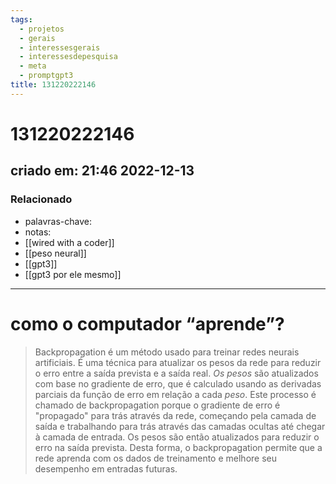 ```yaml
---
tags:
  - projetos
  - gerais
  - interessesgerais
  - interessesdepesquisa
  - meta
  - promptgpt3
title: 131220222146
---
```


# 131220222146

## criado em: 21:46 2022-12-13

### Relacionado

- palavras-chave:   
- notas: 
- [[wired with a coder]]
- [[peso neural]]
- [[gpt3]]
- [[gpt3 por ele mesmo]]
---

# como o computador “aprende”?

>Backpropagation é um método usado para treinar redes neurais artificiais. É uma técnica para atualizar os pesos da rede para reduzir o erro entre a saída prevista e a saída real. *Os pesos* são atualizados com base no gradiente de erro, que é calculado usando as derivadas parciais da função de erro em relação a cada *peso*. Este processo é chamado de backpropagation porque o gradiente de erro é "propagado" para trás através da rede, começando pela camada de saída e trabalhando para trás através das camadas ocultas até chegar à camada de entrada. Os pesos são então atualizados para reduzir o erro na saída prevista. Desta forma, o backpropagation permite que a rede aprenda com os dados de treinamento e melhore seu desempenho em entradas futuras.

